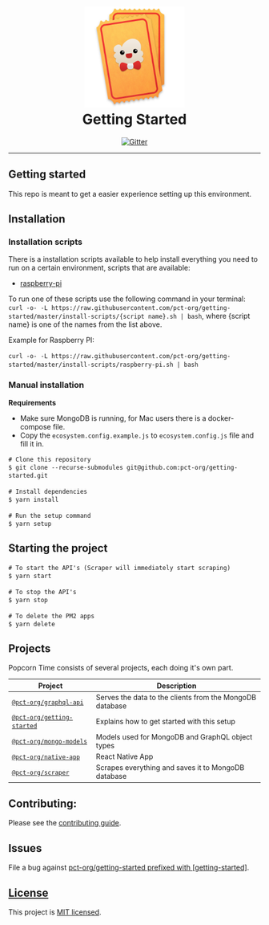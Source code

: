 <h1 align="center">
  <img height="200" width="200" src="https://github.com/pct-org/getting-started/blob/master/.github/logo.png" alt="logo" />
  <br />
  Getting Started
</h1>

<div align="center">
  <a target="_blank" href="https://gitter.im/pct-org/Lobby">
    <img src="https://badges.gitter.im/popcorn-time-desktop.svg" alt="Gitter" />
  </a>
</div>

---
## Getting started

This repo is meant to get a easier experience setting up this environment.

## Installation

### Installation scripts

There is a installation scripts available to help install everything you need to run on a certain environment, scripts that are available:
- [raspberry-pi](./install-scripts/raspberry-pi.sh)

To run one of these scripts use the following command in your terminal:
`curl -o- -L https://raw.githubusercontent.com/pct-org/getting-started/master/install-scripts/{script name}.sh | bash`, where {script name} is one of the names from the list above. 

Example for Raspberry PI: 

`curl -o- -L https://raw.githubusercontent.com/pct-org/getting-started/master/install-scripts/raspberry-pi.sh | bash`

### Manual installation

**Requirements**
- Make sure MongoDB is running, for Mac users there is a docker-compose file.
- Copy the `ecosystem.config.example.js` to `ecosystem.config.js` file and fill it in.

```shell script
# Clone this repository
$ git clone --recurse-submodules git@github.com:pct-org/getting-started.git

# Install dependencies
$ yarn install

# Run the setup command
$ yarn setup
```

## Starting the project

```shell script
# To start the API's (Scraper will immediately start scraping)
$ yarn start

# To stop the API's
$ yarn stop

# To delete the PM2 apps
$ yarn delete
```

## Projects

Popcorn Time consists of several projects, each doing it's own part.

| Project                      | Description |
| ---------------------------- | -------------------------------------------------------- |
| [`@pct-org/graphql-api`]     | Serves the data to the clients from the MongoDB database |
| [`@pct-org/getting-started`] | Explains how to get started with this setup              |
| [`@pct-org/mongo-models`]    | Models used for MongoDB and GraphQL object types         |
| [`@pct-org/native-app`]      | React Native App                                         |
| [`@pct-org/scraper`]         | Scrapes everything and saves it to MongoDB database      |

## Contributing:

Please see the [contributing guide].

## Issues

File a bug against [pct-org/getting-started prefixed with \[getting-started\]](https://github.com/pct-org/getting-started/issues/new?title=[getting-started]%20).

## [License](./LICENSE)

This project is [MIT licensed](./LICENSE).

[contributing guide]: ./CONTRIBUTING.md
[`@pct-org/graphql-api`]: https://github.com/pct-org/graphql-api
[`@pct-org/getting-started`]: https://github.com/pct-org/getting-started
[`@pct-org/mongo-models`]: https://github.com/pct-org/mongo-models
[`@pct-org/native-app`]: https://github.com/pct-org/native-app
[`@pct-org/scraper`]: https://github.com/pct-org/scraper
